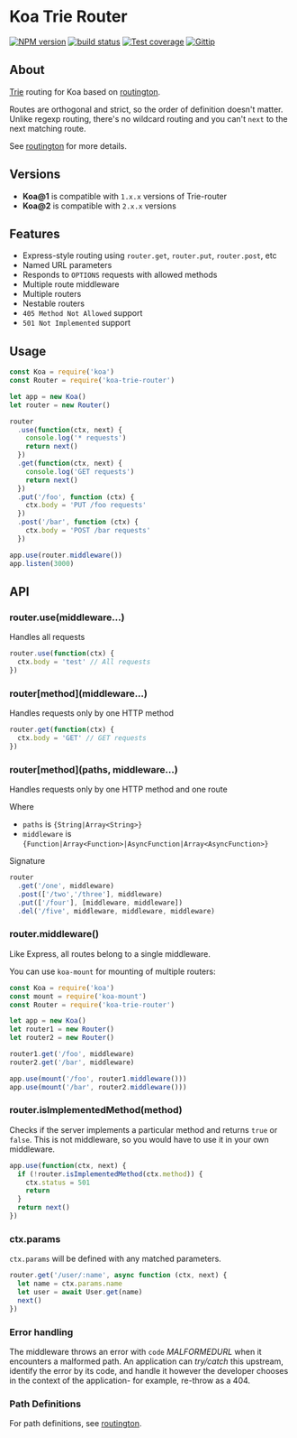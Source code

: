 # Koa Trie Router

[![NPM version][npm-image]][npm-url]
[![build status][travis-image]][travis-url]
[![Test coverage][coveralls-image]][coveralls-url]
[![Gittip][gittip-image]][gittip-url]

## About

[Trie](http://en.wikipedia.org/wiki/Trie) routing for Koa based on [routington](https://github.com/jonathanong/routington).

Routes are orthogonal and strict, so the order of definition doesn't matter.  
Unlike regexp routing, there's no wildcard routing and you can't `next` to the next matching route.

See [routington](https://github.com/jonathanong/routington) for more details.

## Versions

+ **Koa@1** is compatible with `1.x.x` versions of Trie-router
+ **Koa@2** is compatible with `2.x.x` versions

## Features

+ Express-style routing using `router.get`, `router.put`, `router.post`, etc
+ Named URL parameters
+ Responds to `OPTIONS` requests with allowed methods
+ Multiple route middleware
+ Multiple routers
+ Nestable routers
+ `405 Method Not Allowed` support
+ `501 Not Implemented` support

## Usage

```js
const Koa = require('koa')
const Router = require('koa-trie-router')

let app = new Koa()
let router = new Router()

router
  .use(function(ctx, next) {
    console.log('* requests')
    return next()
  })
  .get(function(ctx, next) {
    console.log('GET requests')
    return next()
  })
  .put('/foo', function (ctx) {
    ctx.body = 'PUT /foo requests'
  })
  .post('/bar', function (ctx) {
    ctx.body = 'POST /bar requests'
  })

app.use(router.middleware())
app.listen(3000)
```

## API

### router.use(middleware...)
Handles all requests
```js
router.use(function(ctx) {
  ctx.body = 'test' // All requests
})
```

### router\[method\](middleware...)
Handles requests only by one HTTP method
```js
router.get(function(ctx) {
  ctx.body = 'GET' // GET requests
})
```

### router\[method\]\(paths, middleware...\)
Handles requests only by one HTTP method and one route

Where 
+ `paths` is `{String|Array<String>}`
+ `middleware` is `{Function|Array<Function>|AsyncFunction|Array<AsyncFunction>}`

Signature
```js
router
  .get('/one', middleware)
  .post(['/two','/three'], middleware)
  .put(['/four'], [middleware, middleware])
  .del('/five', middleware, middleware, middleware)
```

### router.middleware()

Like Express, all routes belong to a single middleware.
  
You can use `koa-mount` for mounting of multiple routers:
```js
const Koa = require('koa')
const mount = require('koa-mount')
const Router = require('koa-trie-router')

let app = new Koa()
let router1 = new Router()
let router2 = new Router()

router1.get('/foo', middleware)
router2.get('/bar', middleware)

app.use(mount('/foo', router1.middleware()))
app.use(mount('/bar', router2.middleware()))
```

### router.isImplementedMethod(method)

Checks if the server implements a particular method and returns `true` or `false`.
This is not middleware, so you would have to use it in your own middleware.

```js
app.use(function(ctx, next) {
  if (!router.isImplementedMethod(ctx.method)) {
    ctx.status = 501
    return
  }
  return next()
})
```


### ctx.params

`ctx.params` will be defined with any matched parameters.

```js
router.get('/user/:name', async function (ctx, next) {
  let name = ctx.params.name
  let user = await User.get(name)
  next()
})
```

### Error handling

The middleware throws an error with `code` _MALFORMEDURL_ when it encounters
a malformed path. An application can _try/catch_ this upstream, identify the error
by its code, and handle it however the developer chooses in the context of the
application- for example, re-throw as a 404.

### Path Definitions

For path definitions, see [routington](https://github.com/jonathanong/routington).


[npm-image]: https://img.shields.io/npm/v/koa-trie-router.svg?style=flat
[npm-url]: https://npmjs.org/package/koa-trie-router
[travis-image]: https://img.shields.io/travis/koajs/trie-router.svg?style=flat
[travis-url]: https://travis-ci.org/koajs/trie-router
[coveralls-image]: https://img.shields.io/coveralls/koajs/trie-router.svg?style=flat
[coveralls-url]: https://coveralls.io/r/koajs/trie-router?branch=master
[gittip-image]: https://img.shields.io/gittip/jonathanong.svg?style=flat
[gittip-url]: https://www.gittip.com/jonathanong/

